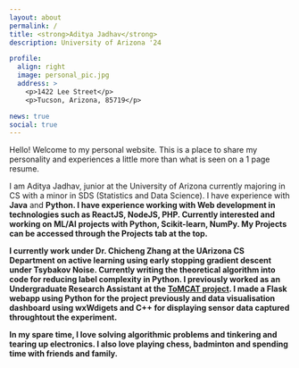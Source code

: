 ```yaml
---
layout: about
permalink: /
title: <strong>Aditya Jadhav</strong>
description: University of Arizona '24

profile:
  align: right
  image: personal_pic.jpg
  address: >
    <p>1422 Lee Street</p>
    <p>Tucson, Arizona, 85719</p>

news: true
social: true
---
```


Hello! Welcome to my personal website. This is a place to share my personality and experiences a little more than what is seen on a 1 page resume.

I am Aditya Jadhav, junior at the University of Arizona currently majoring in CS with a minor in SDS (Statistics and Data Science). I have experience with <strong>Java</strong> and <strong>Python</python>. I have experience working with Web development in technologies such as ReactJS, NodeJS, PHP. Currently interested and working on <strong>ML/AI</strong> projects with <strong>Python, Scikit-learn, NumPy</strong>. My Projects can be accessed through the Projects tab at the top. 

I currently work under Dr. Chicheng Zhang at the UArizona CS Department on active learning using early stopping gradient descent under
Tsybakov Noise. Currently writing the theoretical algorithm into code for reducing label complexity in Python. I previously worked as an Undergraduate Research Assistant at the [ToMCAT project](https://ml4ai.github.io/tomcat/). I made a Flask webapp using Python for the project previously and data visualisation dashboard using wxWdigets and C++ for displaying sensor data captured throughtout the experiment. 

In my spare time, I love solving algorithmic problems and tinkering and tearing up electronics. I also love playing chess, badminton and spending time with friends and family. 


